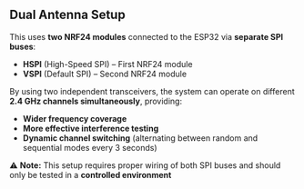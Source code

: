 ## Dual Antenna Setup  

This uses **two NRF24 modules** connected to the ESP32 via **separate SPI buses**:  

- **HSPI** (High-Speed SPI) – First NRF24 module  
- **VSPI** (Default SPI) – Second NRF24 module  

By using two independent transceivers, the system can operate on different **2.4 GHz channels simultaneously**, providing:  
- **Wider frequency coverage**  
- **More effective interference testing**  
- **Dynamic channel switching** (alternating between random and sequential modes every 3 seconds)  

⚠️ **Note:** This setup requires proper wiring of both SPI buses and should only be tested in a **controlled environment**
 
